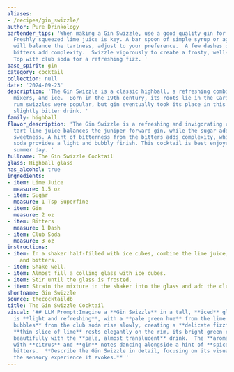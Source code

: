 ```yaml
---
aliases:
- /recipes/gin_swizzle/
author: Pure Drinkology
bartender_tips: 'When making a Gin Swizzle, use a good quality gin for a bright flavor.
  Freshly squeezed lime juice is key. A bar spoon of simple syrup or agave nectar
  will balance the tartness, adjust to your preference.  A few dashes of Angostura
  bitters add complexity.  Swizzle vigorously to create a frosty, well-mixed drink.
  Top with club soda for a refreshing fizz. '
base_spirit: gin
category: cocktail
collection: null
date: '2024-09-23'
description: 'The Gin Swizzle is a classic highball, a refreshing combination of spirits,
  mixers, and ice.  Born in the 19th century, its roots lie in the Caribbean, where
  rum swizzles were popular, but gin eventually took its place in this invigorating,
  slightly bitter drink. '
family: highball
flavor_description: 'The Gin Swizzle is a refreshing and invigorating cocktail. The
  tart lime juice balances the juniper-forward gin, while the sugar adds a touch of
  sweetness. A hint of bitterness from the bitters adds complexity, while the club
  soda provides a light and bubbly finish. This cocktail is best enjoyed on a hot
  summer day. '
fullname: The Gin Swizzle Cocktail
glass: Highball glass
has_alcohol: true
ingredients:
- item: Lime Juice
  measure: 1.5 oz
- item: Sugar
  measure: 1 Tsp Superfine
- item: Gin
  measure: 2 oz
- item: Bitters
  measure: 1 Dash
- item: Club Soda
  measure: 3 oz
instructions:
- item: In a shaker half-filled with ice cubes, combine the lime juice, sugar, gin,
    and bitters.
- item: Shake well.
- item: Almost fill a colling glass with ice cubes.
- item: Stir until the glass is frosted.
- item: Strain the mixture in the shaker into the glass and add the club soda.
shortname: Gin Swizzle
source: thecocktaildb
title: The Gin Swizzle Cocktail
visual: '## LLM Prompt:Imagine a **Gin Swizzle** in a tall, **iced** glass. The drink
  is **light and refreshing**, with a **pale green hue** from the lime juice.  **Tiny
  bubbles** from the club soda rise slowly, creating a **delicate fizz** at the surface.  A
  **thin slice of lime** rests elegantly on the rim, its bright green contrasting
  beautifully with the **pale, almost translucent** drink.  The **aroma** is **invigorating**,
  with **citrus** and **gin** notes dancing alongside a hint of **spice** from the
  bitters.  **Describe the Gin Swizzle in detail, focusing on its visual appeal and
  the sensory experience it evokes.** '
---
```



